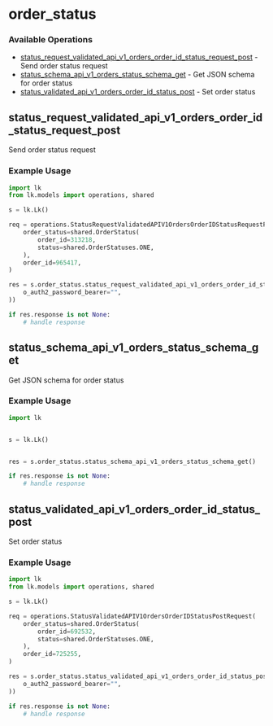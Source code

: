 # order_status

### Available Operations

* [status_request_validated_api_v1_orders_order_id_status_request_post](#status_request_validated_api_v1_orders_order_id_status_request_post) - Send order status request
* [status_schema_api_v1_orders_status_schema_get](#status_schema_api_v1_orders_status_schema_get) - Get JSON schema for order status
* [status_validated_api_v1_orders_order_id_status_post](#status_validated_api_v1_orders_order_id_status_post) - Set order status

## status_request_validated_api_v1_orders_order_id_status_request_post

Send order status request

### Example Usage

```python
import lk
from lk.models import operations, shared

s = lk.Lk()

req = operations.StatusRequestValidatedAPIV1OrdersOrderIDStatusRequestPostRequest(
    order_status=shared.OrderStatus(
        order_id=313218,
        status=shared.OrderStatuses.ONE,
    ),
    order_id=965417,
)

res = s.order_status.status_request_validated_api_v1_orders_order_id_status_request_post(req, operations.StatusRequestValidatedAPIV1OrdersOrderIDStatusRequestPostSecurity(
    o_auth2_password_bearer="",
))

if res.response is not None:
    # handle response
```

## status_schema_api_v1_orders_status_schema_get

Get JSON schema for order status

### Example Usage

```python
import lk


s = lk.Lk()


res = s.order_status.status_schema_api_v1_orders_status_schema_get()

if res.response is not None:
    # handle response
```

## status_validated_api_v1_orders_order_id_status_post

Set order status

### Example Usage

```python
import lk
from lk.models import operations, shared

s = lk.Lk()

req = operations.StatusValidatedAPIV1OrdersOrderIDStatusPostRequest(
    order_status=shared.OrderStatus(
        order_id=692532,
        status=shared.OrderStatuses.ONE,
    ),
    order_id=725255,
)

res = s.order_status.status_validated_api_v1_orders_order_id_status_post(req, operations.StatusValidatedAPIV1OrdersOrderIDStatusPostSecurity(
    o_auth2_password_bearer="",
))

if res.response is not None:
    # handle response
```
